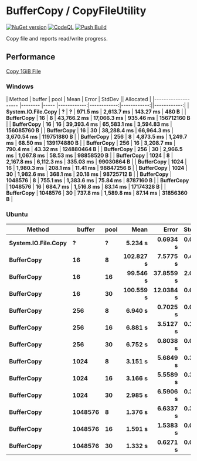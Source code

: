 # BufferCopy / CopyFileUtility
[![NuGet version](https://badge.fury.io/nu/CopyFileUtility.svg)](https://badge.fury.io/nu/CopyFileUtility)
[![CodeQL](https://github.com/EX-EXE/BufferCopy/actions/workflows/codeql-analysis.yml/badge.svg)](https://github.com/EX-EXE/BufferCopy/actions/workflows/codeql-analysis.yml)
[![Push Build](https://github.com/EX-EXE/BufferCopy/actions/workflows/build.yml/badge.svg)](https://github.com/EX-EXE/BufferCopy/actions/workflows/build.yml)

Copy file and reports read/write progress.

## Performance
[Copy 1GiB File](https://github.com/EX-EXE/BufferCopy/actions/runs/3209872350)
### Windows
|              Method |  buffer | pool |        Mean |       Error |      StdDev ||   Allocated |
|-------------------- |-------- |----- |------------:|------------:|------------:||------------:|
| **System.IO.File.Copy** |       **?** |    **?** |    **971.5 ms** |  **2,613.7 ms** |   **143.27 ms** |       **480 B** |
|          **BufferCopy** |      **16** |    **8** | **43,766.2 ms** | **17,066.3 ms** |   **935.46 ms** | **156712160 B** |
|          **BufferCopy** |      **16** |   **16** | **39,393.4 ms** | **65,583.1 ms** | **3,594.83 ms** | **156085760 B** |
|          **BufferCopy** |      **16** |   **30** | **38,288.4 ms** | **66,964.3 ms** | **3,670.54 ms** | **119751880 B** |
|          **BufferCopy** |     **256** |    **8** |  **4,873.5 ms** |  **1,249.7 ms** |    **68.50 ms** | **139174880 B** |
|          **BufferCopy** |     **256** |   **16** |  **3,208.7 ms** |    **790.4 ms** |    **43.32 ms** | **124880464 B** |
|          **BufferCopy** |     **256** |   **30** |  **2,966.5 ms** |  **1,067.8 ms** |    **58.53 ms** |  **98858520 B** |
|          **BufferCopy** |    **1024** |    **8** |  **2,167.8 ms** |  **6,112.3 ms** |   **335.03 ms** |  **99030864 B** |
|          **BufferCopy** |    **1024** |   **16** |  **1,980.3 ms** |    **208.1 ms** |    **11.41 ms** |  **98847256 B** |
|          **BufferCopy** |    **1024** |   **30** |  **1,982.6 ms** |    **368.1 ms** |    **20.18 ms** |  **98725712 B** |
|          **BufferCopy** | **1048576** |    **8** |    **755.1 ms** |  **1,383.6 ms** |    **75.84 ms** |   **8787160 B** |
|          **BufferCopy** | **1048576** |   **16** |    **684.7 ms** |  **1,516.8 ms** |    **83.14 ms** |  **17174328 B** |
|          **BufferCopy** | **1048576** |   **30** |    **737.8 ms** |  **1,589.8 ms** |    **87.14 ms** |  **31856360 B** |

### Ubuntu
|              Method |  buffer | pool |      Mean |     Error |   StdDev |     Allocated |
|-------------------- |-------- |----- |----------:|----------:|---------:|--------------:|
| **System.IO.File.Copy** |       **?** |    **?** |   **5.234 s** |  **0.6934 s** | **0.0380 s** |       **1.84 KB** |
|          **BufferCopy** |      **16** |    **8** | **102.827 s** |  **7.5775 s** | **0.4153 s** | **3286844.84 KB** |
|          **BufferCopy** |      **16** |   **16** |  **99.546 s** | **37.8559 s** | **2.0750 s** | **3343922.58 KB** |
|          **BufferCopy** |      **16** |   **30** | **100.559 s** | **12.0384 s** | **0.6599 s** | **3079041.22 KB** |
|          **BufferCopy** |     **256** |    **8** |   **6.940 s** |  **0.7025 s** | **0.0385 s** |  **208058.22 KB** |
|          **BufferCopy** |     **256** |   **16** |   **6.881 s** |  **3.5127 s** | **0.1925 s** |  **201111.75 KB** |
|          **BufferCopy** |     **256** |   **30** |   **6.752 s** |  **0.8038 s** | **0.0441 s** |  **204460.91 KB** |
|          **BufferCopy** |    **1024** |    **8** |   **3.151 s** |  **5.6849 s** | **0.3116 s** |  **108178.01 KB** |
|          **BufferCopy** |    **1024** |   **16** |   **3.166 s** |  **5.5589 s** | **0.3047 s** |  **105436.82 KB** |
|          **BufferCopy** |    **1024** |   **30** |   **2.985 s** |  **6.5906 s** | **0.3613 s** |   **106368.8 KB** |
|          **BufferCopy** | **1048576** |    **8** |   **1.376 s** |  **6.6337 s** | **0.3636 s** |    **8517.84 KB** |
|          **BufferCopy** | **1048576** |   **16** |   **1.591 s** |  **1.5383 s** | **0.0843 s** |   **16725.95 KB** |
|          **BufferCopy** | **1048576** |   **30** |   **1.332 s** |  **0.6271 s** | **0.0344 s** |   **31107.57 KB** |
